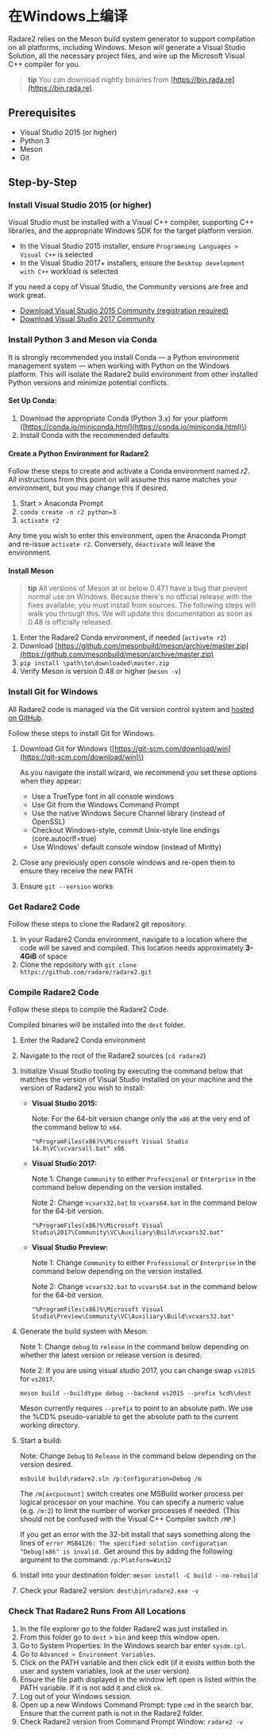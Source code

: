 # 在Windows上编译

Radare2 relies on the Meson build system generator to support compilation on all platforms, including Windows. Meson will generate a Visual Studio Solution, all the necessary project files, and wire up the Microsoft Visual C++ compiler for you.

> **tip** You can download nightly binaries from [https://bin.rada.re](https://bin.rada.re).

## Prerequisites

* Visual Studio 2015 \(or higher\)
* Python 3
* Meson
* Git

## Step-by-Step

### Install Visual Studio 2015 \(or higher\)

Visual Studio must be installed with a Visual C++ compiler, supporting C++ libraries, and the appropriate Windows SDK for the target platform version.

* In the Visual Studio 2015 installer, ensure `Programming Languages > Visual C++` is selected
* In the Visual Studio 2017+ installers, ensure the `Desktop development with C++` workload is selected

If you need a copy of Visual Studio, the Community versions are free and work great.

* [Download Visual Studio 2015 Community \(registration required\)](https://my.visualstudio.com/Downloads?q=Visual%20Studio%202015%20with%20Update%203)
* [Download Visual Studio 2017 Community](https://visualstudio.microsoft.com/downloads/)

### Install Python 3 and Meson via Conda

It is strongly recommended you install Conda — a Python environment management system — when working with Python on the Windows platform. This will isolate the Radare2 build environment from other installed Python versions and minimize potential conflicts.

#### Set Up Conda:

1. Download the appropriate Conda \(Python 3.x\) for your platform \([https://conda.io/miniconda.html](https://conda.io/miniconda.html)\)
2. Install Conda with the recommended defaults

#### Create a Python Environment for Radare2

Follow these steps to create and activate a Conda environment named _r2_. All instructions from this point on will assume this name matches your environment, but you may change this if desired.

1. Start &gt; Anaconda Prompt
2. `conda create -n r2 python=3`
3. `activate r2`

Any time you wish to enter this environment, open the Anaconda Prompt and re-issue `activate r2`. Conversely, `deactivate` will leave the environment.

#### Install Meson

> **tip** All versions of Meson at or below 0.47.1 have a bug that prevent normal use on Windows. Because there's no official release with the fixes available, you must install from sources. The following steps will walk you through this. We will update this documentation as soon as 0.48 is officially released.

1. Enter the Radare2 Conda environment, if needed \(`activate r2`\)
2. Download [https://github.com/mesonbuild/meson/archive/master.zip](https://github.com/mesonbuild/meson/archive/master.zip)
3. `pip install \path\to\downloaded\master.zip`
4. Verify Meson is version 0.48 or higher \(`meson -v`\)

### Install Git for Windows

All Radare2 code is managed via the Git version control system and [hosted on GitHub](https://github.com/radare).

Follow these steps to install Git for Windows.

1. Download Git for Windows \([https://git-scm.com/download/win](https://git-scm.com/download/win)\)

   As you navigate the install wizard, we recommend you set these options when they appear:

   * Use a TrueType font in all console windows
   * Use Git from the Windows Command Prompt
   * Use the native Windows Secure Channel library \(instead of OpenSSL\)
   * Checkout Windows-style, commit Unix-style line endings \(core.autocrlf=true\)
   * Use Windows' default console window \(instead of Mintty\)

2. Close any previously open console windows and re-open them to ensure they receive the new PATH
3. Ensure `git --version` works

### Get Radare2 Code

Follow these steps to clone the Radare2 git repository.

1. In your Radare2 Conda environment, navigate to a location where the code will be saved and compiled. This location needs approximately **3-4GiB** of space
2. Clone the repository with `git clone https://github.com/radare/radare2.git`

### Compile Radare2 Code

Follow these steps to compile the Radare2 Code.

Compiled binaries will be installed into the `dest` folder.

1. Enter the Radare2 Conda environment
2. Navigate to the root of the Radare2 sources \(`cd radare2`\)
3. Initialize Visual Studio tooling by executing the command below that matches the version of Visual Studio installed on your machine and the version of Radare2 you wish to install:
   * **Visual Studio 2015:**

     Note: For the 64-bit version change only the `x86` at the very end of the command below to `x64`.

     `"%ProgramFiles(x86)%\Microsoft Visual Studio 14.0\VC\vcvarsall.bat" x86`

   * **Visual Studio 2017:**

     Note 1: Change `Community` to either `Professional` or `Enterprise` in the command below depending on the version installed.

     Note 2: Change `vcvars32.bat` to `vcvars64.bat` in the command below for the 64-bit version.

     `"%ProgramFiles(x86)%\Microsoft Visual Studio\2017\Community\VC\Auxiliary\Build\vcvars32.bat"`

   * **Visual Studio Preview:**

     Note 1: Change `Community` to either `Professional` or `Enterprise` in the command below depending on the version installed.

     Note 2: Change `vcvars32.bat` to `vcvars64.bat` in the command below for the 64-bit version.

     `"%ProgramFiles(x86)%\Microsoft Visual Studio\Preview\Community\VC\Auxiliary\Build\vcvars32.bat"`
4. Generate the build system with Meson:

   Note 1: Change `debug` to `release` in the command below depending on whether the latest version or release version is desired.

   Note 2: If you are using visual studio 2017, you can change swap `vs2015` for `vs2017`.

   `meson build --buildtype debug --backend vs2015 --prefix %cd%\dest`

   Meson currently requires `--prefix` to point to an absolute path. We use the %CD% pseudo-variable to get the absolute path to the current working directory.

5. Start a build:

   Note: Change `Debug` to `Release` in the command below depending on the version desired.

   `msbuild build\radare2.sln /p:Configuration=Debug /m`

   The `/m[axcpucount]` switch creates one MSBuild worker process per logical processor on your machine. You can specify a numeric value \(e.g. `/m:2`\) to limit the number of worker processes if needed. \(This should not be confused with the Visual C++ Compiler switch `/MP`.\)

   If you get an error with the 32-bit install that says something along the lines of `error MSB4126: The specified solution configuration "Debug|x86" is invalid.` Get around this by adding the following argument to the command: `/p:Platform=Win32`

6. Install into your destination folder: `meson install -C build --no-rebuild`
7. Check your Radare2 version: `dest\bin\radare2.exe -v`

### Check That Radare2 Runs From All Locations

1. In the file explorer go to the folder Radare2 was just installed in.
2. From this folder go to `dest` &gt; `bin` and keep this window open.
3. Go to System Properties: In the Windows search bar enter `sysdm.cpl`.
4. Go to `Advanced > Environment Variables`.
5. Click on the PATH variable and then click edit \(if it exists within both the user and system variables, look at the user version\).
6. Ensure the file path displayed in the window left open is listed within the PATH variable. If it is not add it and click `ok`.
7. Log out of your Windows session.
8. Open up a new Windows Command Prompt: type `cmd` in the search bar. Ensure that the current path is not in the Radare2 folder.
9. Check Radare2 version from Command Prompt Window: `radare2 -v`

